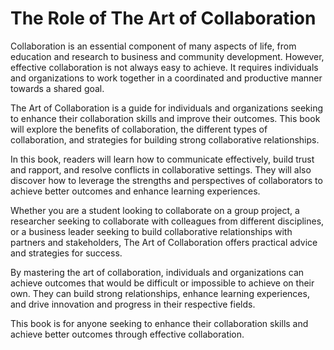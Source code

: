 The Role of The Art of Collaboration
==================================================

Collaboration is an essential component of many aspects of life, from education and research to business and community development. However, effective collaboration is not always easy to achieve. It requires individuals and organizations to work together in a coordinated and productive manner towards a shared goal.

The Art of Collaboration is a guide for individuals and organizations seeking to enhance their collaboration skills and improve their outcomes. This book will explore the benefits of collaboration, the different types of collaboration, and strategies for building strong collaborative relationships.

In this book, readers will learn how to communicate effectively, build trust and rapport, and resolve conflicts in collaborative settings. They will also discover how to leverage the strengths and perspectives of collaborators to achieve better outcomes and enhance learning experiences.

Whether you are a student looking to collaborate on a group project, a researcher seeking to collaborate with colleagues from different disciplines, or a business leader seeking to build collaborative relationships with partners and stakeholders, The Art of Collaboration offers practical advice and strategies for success.

By mastering the art of collaboration, individuals and organizations can achieve outcomes that would be difficult or impossible to achieve on their own. They can build strong relationships, enhance learning experiences, and drive innovation and progress in their respective fields.

This book is for anyone seeking to enhance their collaboration skills and achieve better outcomes through effective collaboration.
